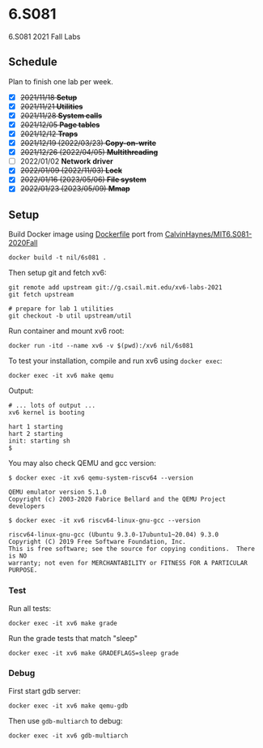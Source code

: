 # 6.S081
6.S081 2021 Fall Labs

## Schedule

Plan to finish one lab per week.

+ [x] ~~2021/11/18 **Setup**~~
+ [x] ~~2021/11/21 **Utilities**~~
+ [x] ~~2021/11/28 **System calls**~~
+ [x] ~~2021/12/05 **Page tables**~~
+ [x] ~~2021/12/12 **Traps**~~
+ [x] ~~2021/12/19 (2022/03/23) **Copy-on-write**~~
+ [x] ~~2021/12/26 (2022/04/05) **Multithreading**~~
+ [ ] 2022/01/02 **Network driver**
+ [x] ~~2022/01/09 (2022/11/03) **Lock**~~
+ [x] ~~2022/01/16 (2023/05/06) **File system**~~
+ [x] ~~2022/01/23 (2023/05/09) **Mmap**~~

## Setup

Build Docker image using [Dockerfile](https://github.com/greenhandatsjtu/6.S081/blob/main/Dockerfile) port from [CalvinHaynes/MIT6.S081-2020Fall](https://github.com/CalvinHaynes/MIT6.S081-2020Fall/blob/main/DockerFIle/Dockerfile)
```shell
docker build -t nil/6s081 .
```
Then setup git and fetch xv6:
```shell
git remote add upstream git://g.csail.mit.edu/xv6-labs-2021
git fetch upstream

# prepare for lab 1 utilities
git checkout -b util upstream/util
```
Run container and mount xv6 root:
```shell
docker run -itd --name xv6 -v $(pwd):/xv6 nil/6s081
```
To test your installation, compile and run xv6 using `docker exec`:
```shell
docker exec -it xv6 make qemu
```

Output:
```shell
# ... lots of output ...
xv6 kernel is booting

hart 1 starting
hart 2 starting
init: starting sh
$
```

You may also check QEMU and gcc version:
```shell
$ docker exec -it xv6 qemu-system-riscv64 --version

QEMU emulator version 5.1.0
Copyright (c) 2003-2020 Fabrice Bellard and the QEMU Project developers

$ docker exec -it xv6 riscv64-linux-gnu-gcc --version

riscv64-linux-gnu-gcc (Ubuntu 9.3.0-17ubuntu1~20.04) 9.3.0
Copyright (C) 2019 Free Software Foundation, Inc.
This is free software; see the source for copying conditions.  There is NO
warranty; not even for MERCHANTABILITY or FITNESS FOR A PARTICULAR PURPOSE.
```

### Test
Run all tests:
```shell
docker exec -it xv6 make grade
```

Run the grade tests that match "sleep"
```shell
docker exec -it xv6 make GRADEFLAGS=sleep grade
```

### Debug
First start gdb server:
```shell
docker exec -it xv6 make qemu-gdb
```

Then use `gdb-multiarch` to debug:
```shell
docker exec -it xv6 gdb-multiarch
```

